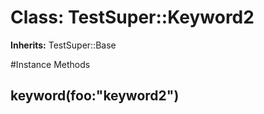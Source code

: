 # Class: TestSuper::Keyword2
**Inherits:** TestSuper::Base
    




#Instance Methods
## keyword(foo:"keyword2") [](#method-i-keyword)

